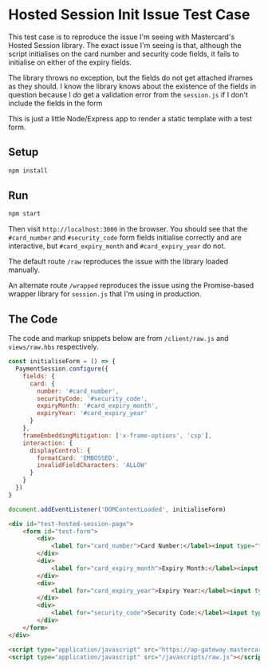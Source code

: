 # Hosted Session Init Issue Test Case

This test case is to reproduce the issue I'm seeing with Mastercard's Hosted Session
library. The exact issue I'm seeing is that, although the script initialises on the
card number and security code fields, it fails to initialise on either of the expiry
fields.

The library throws no exception, but the fields do not get attached iframes as they should.
I know the library knows about the existence of the fields in question because I *do* get
a validation error from the `session.js` if I don't include the fields in the form

This is just a little Node/Express app to render a static template with a test form.

## Setup

```bash
npm install
```

## Run

```bash
npm start
```

Then visit `http://localhost:3000` in the browser. You should see that the `#card_number` and
`#security_code` form fields initialise correctly and are interactive, but `#card_expiry_month`
and `#card_expiry_year` do not.

The default route `/raw` reproduces the issue with the library loaded manually.

An alternate route `/wrapped` reproduces the issue using the Promise-based wrapper
library for `session.js` that I'm using in production.

## The Code

The code and markup snippets below are from `/client/raw.js` and `views/raw.hbs` respectively.

```javascript
const initialiseForm = () => {
  PaymentSession.configure({
    fields: {
      card: {
        number: '#card_number',
        securityCode: '#security_code',
        expiryMonth: '#card_expiry_month',
        expiryYear: '#card_expiry_year'
      }
    },
    frameEmbeddingMitigation: ['x-frame-options', 'csp'],
    interaction: {
      displayControl: {
        formatCard: 'EMBOSSED',
        invalidFieldCharacters: 'ALLOW'
      }
    }
  })
}

document.addEventListener('DOMContentLoaded', initialiseForm)
```

```html
<div id="test-hosted-session-page">
    <form id="test-form">
        <div>
            <label for="card_number">Card Number:</label><input type="tel" readonly id="card_number">
        </div>
        <div>
            <label for="card_expiry_month">Expiry Month:</label><input type="tel" readonly id="card_expiry_month">
        </div>
        <div>
            <label for="card_expiry_year">Expiry Year:</label><input type="tel" readonly id="card_expiry_year">
        </div>
        <div>
            <label for="security_code">Security Code:</label><input type="tel" readonly id="security_code">
        </div>
    </form>
</div>

<script type="application/javascript" src="https://ap-gateway.mastercard.com/form/version/51/merchant/TESTEVEDAYHSBC01/session.js"></script>
<script type="application/javascript" src="/javascripts/raw.js"></script>
```
